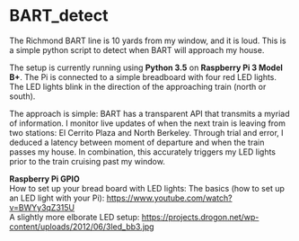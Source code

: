 # BART_detect
The Richmond BART line is 10 yards from my window, and it is loud. This is a simple python script to detect when BART will approach my house.

The setup is currently running using **Python 3.5** on  **Raspberry Pi 3 Model B+**. The Pi is connected to a simple breadboard with four red LED lights. The LED lights blink in the direction of the approaching train (north or south).

The approach is simple: BART has a transparent API that transmits a myriad of information. I monitor live updates of when the next train is leaving from two stations: El Cerrito Plaza and North Berkeley. Through trial and error, I deduced a latency between moment of departure and when the train passes my house. In combination, this accurately triggers my LED lights prior to the train cruising past my window. 

**Raspberry Pi GPIO** <br>
How to set up your bread board with LED lights:
The basics (how to set up an LED light with your Pi): https://www.youtube.com/watch?v=BWYy3qZ315U <br>
A slightly more elborate LED setup: https://projects.drogon.net/wp-content/uploads/2012/06/3led_bb3.jpg <br>